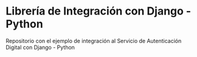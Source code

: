 # Librería de Integración con Django - Python
Repositorio con el ejemplo de integración al Servicio de Autenticación Digital con Django - Python
